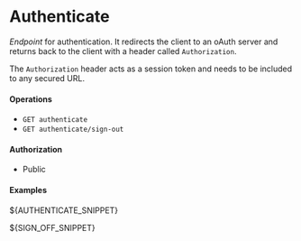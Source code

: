 Authenticate
============
_Endpoint_ for authentication. It redirects the client to an oAuth server and returns back to the client with a header called `Authorization`.

The `Authorization` header acts as a session token and needs to be included to any secured URL.

#### Operations
* `GET authenticate`
* `GET authenticate/sign-out`

#### Authorization
* Public

#### Examples
${AUTHENTICATE_SNIPPET}

${SIGN_OFF_SNIPPET}

